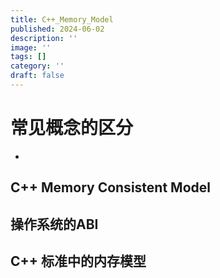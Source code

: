 ```yaml
---
title: C++_Memory_Model
published: 2024-06-02
description: ''
image: ''
tags: []
category: ''
draft: false 
---
```


# 常见概念的区分
- 

## C++ Memory Consistent Model


## 操作系统的ABI


## C++ 标准中的内存模型

